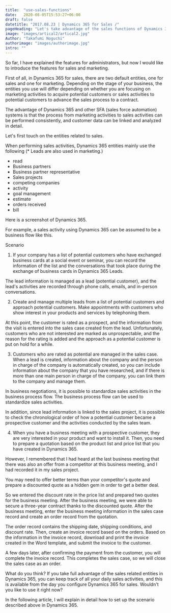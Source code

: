 ```yaml
---
title:  "use-sales-functions"
date:   2020-08-05T15:53:27+06:00
draft: false
datetitle: "2017.08.23 | Dynamics 365 for Sales /"
pageHeading: "Let's take advantage of the sales functions of Dynamics 365."
image: "images/artical2/artical2.jpg"
Author: "Takafumi Noguchi"
authorimage: "images/authorimage.jpg"
intro: ""
---
```

<!-- Intro  -->
So far, I have explained the features for administrators, but now I would like to introduce the features for sales and marketing.


First of all, in Dynamics 365 for sales, there are two default entities, one for sales and one for marketing. Depending on the stage of your business, the entities you use will differ depending on whether you are focusing on marketing activities to acquire potential customers or sales activities to potential customers to advance the sales process to a contract.


The advantage of Dynamics 365 and other SFA (sales force automation) systems is that the process from marketing activities to sales activities can be performed consistently, and customer data can be linked and analyzed in detail.

Let's first touch on the entities related to sales.

When performing sales activities, Dynamics 365 entities mainly use the following (* Leads are also used in marketing.)

* read
* Business partners
* Business partner representative
* Sales projects
* competing companies
* activity
* goal management
* estimate
* orders received
* bill

Here is a screenshot of Dynamics 365.
<!-- Image= screenshot.png -->

For example, a sales activity using Dynamics 365 can be assumed to be a business flow like this.


Scenario

1. If your company has a list of potential customers who have exchanged business cards at a social event or seminar, you can record the information of the list and the conversations that took place during the exchange of business cards in Dynamics 365 Leads.
   
The lead information is managed as a lead (potential customer), and the lead's activities are recorded through phone calls, emails, and in-person conversations.
<!-- Image= screenshot1.png -->

2. Create and manage multiple leads from a list of potential customers and approach potential customers. Make appointments with customers who show interest in your products and services by telephoning them.

At this point, the customer is rated as a prospect, and the information from the visit is entered into the sales case created from the lead. Unfortunately, customers who are not interested are marked as unprospectable, and the reason for the rating is added and the approach as a potential customer is put on hold for a while.
<!-- Image= screenshot2.png -->

3. Customers who are rated as potential are managed in the sales case. When a lead is created, information about the company and the person in charge of the company is automatically created, so you can include information about the company that you have researched, and if there is more than one main person in charge of the company, you can link them to the company and manage them.
<!-- Image= screenshot3.png -->

In business negotiations, it is possible to standardize sales activities in the business process flow. The business process flow can be used to standardize sales activities.
<!-- Image= screenshot4.png -->

In addition, since lead information is linked to the sales project, it is possible to check the chronological order of how a potential customer became a prospective customer and the activities conducted by the sales team.


4. When you have a business meeting with a prospective customer, they are very interested in your product and want to install it. Then, you need to prepare a quotation based on the product list and price list that you have created in Dynamics 365.
<!-- Image= screenshot5.png -->

However, I remembered that I had heard at the last business meeting that there was also an offer from a competitor at this business meeting, and I had recorded it in my sales project.

You may need to offer better terms than your competitor's quote and prepare a discounted quote as a hidden gem in order to get a better deal.

So we entered the discount rate in the price list and prepared two quotes for the business meeting. After the business meeting, we were able to secure a three-year contract thanks to the discounted quote. After the business meeting, enter the business meeting information in the sales case record and create an order record from the quotation.

The order record contains the shipping date, shipping conditions, and discount rate. Then, create an invoice record based on the orders. Based on the information in the invoice record, download and print the invoice created in the Word template, and submit the invoice to the customer.

A few days later, after confirming the payment from the customer, you will complete the invoice record. This completes the sales case, so we will close the sales case as an order.
<!-- Image= screenshot6.png -->

What do you think? If you take full advantage of the sales related entities in Dynamics 365, you can keep track of all your daily sales activities, and this is available from the day you configure Dynamics 365 for sales. Wouldn't you like to use it right now?

In the following article, I will explain in detail how to set up the scenario described above in Dynamics 365.